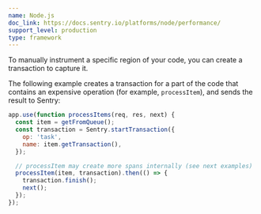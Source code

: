 ```yaml
---
name: Node.js
doc_link: https://docs.sentry.io/platforms/node/performance/
support_level: production
type: framework
---
```


To manually instrument a specific region of your code, you can create a transaction to capture it.

The following example creates a transaction for a part of the code that contains an expensive operation (for example, `processItem`), and sends the result to Sentry:

```javascript
app.use(function processItems(req, res, next) {
  const item = getFromQueue();
  const transaction = Sentry.startTransaction({
    op: 'task',
    name: item.getTransaction(),
  });

  // processItem may create more spans internally (see next examples)
  processItem(item, transaction).then(() => {
    transaction.finish();
    next();
  });
});
```
